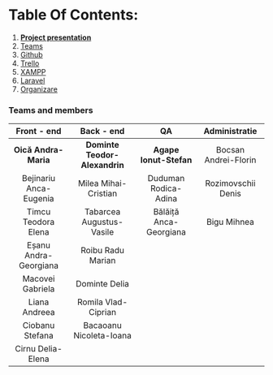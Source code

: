 # Table Of Contents:

1. <a href=https://a4ip2018.github.io/HomeworkManager/index.html><strong>Project presentation</strong></a>
2. <a href=https://github.com/A4IP2018/HomeworkManager/wiki/Teams>Teams</a>
3. <a href=https://github.com/A4IP2018/HomeworkManager/wiki/GitHub>Github</a>
4. <a href=https://github.com/A4IP2018/HomeworkManager/wiki/Trello>Trello</a>
5. <a href=https://github.com/A4IP2018/HomeworkManager/wiki/XAMPP>XAMPP</a>
6. <a href=https://github.com/A4IP2018/HomeworkManager/wiki/Laravel>Laravel</a>
7. <a href=https://github.com/A4IP2018/HomeworkManager/wiki/Organizare>Organizare</a>

### Teams and members
                    
|  Front - end            | Back - end                     | QA                       | Administratie| 
| :------------:          |:---------------:               |:-----:                   |:---:|
| **Oică Andra-Maria**    | **Dominte Teodor-Alexandrin**  | **Agape Ionut-Stefan**   | Bocsan Andrei-Florin
| Bejinariu Anca-Eugenia  | Milea Mihai-Cristian           | Duduman Rodica-Adina     | Rozimovschii Denis
| Timcu Teodora Elena     | Tabarcea Augustus-Vasile       | Bălăiță Anca-Georgiana   | Bigu Mihnea
| Eșanu Andra-Georgiana   | Roibu Radu Marian              |                          |
| Macovei Gabriela        | Dominte Delia                  |                          |
| Liana Andreea           | Romila Vlad-Ciprian            |                          |
| Ciobanu Stefana         | Bacaoanu Nicoleta-Ioana        |                          |
| Cirnu Delia-Elena       |                                |                          |

